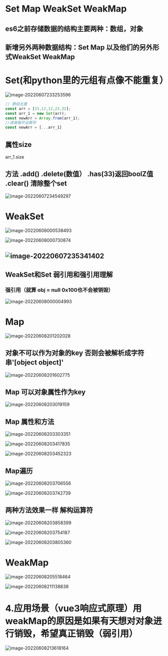 # Set Map WeakSet WeakMap

## es6之前存储数据的结构主要两种：数组，对象

## 新增另外两种数据结构：Set Map 以及他们的另外形式WeakSet WeakMap

# Set(和python里的元组有点像不能重复）

![image-20220607233253596](C:\Users\root\AppData\Roaming\Typora\typora-user-images\image-20220607233253596.png)

~~~js
// 数组去重
const arr = [33,12,12,22,32];
const arr_1 = new Set(arr);
const newArr = Array.from(arr_1);
//或者展开运算符
const newArr = [...arr_1]
~~~

## 属性size

arr_1.size

## 方法 .add()   .delete(数值）  .has(33)返回boolZ值    .clear()  清除整个set

![image-20220607234549297](C:\Users\root\AppData\Roaming\Typora\typora-user-images\image-20220607234549297.png)



# WeakSet

![image-20220608000538493](C:\Users\root\AppData\Roaming\Typora\typora-user-images\image-20220608000538493.png)

![image-20220608000730874](C:\Users\root\AppData\Roaming\Typora\typora-user-images\image-20220608000730874.png)

## ![image-20220607235341402](C:\Users\root\AppData\Roaming\Typora\typora-user-images\image-20220607235341402.png)

## WeakSet和Set 弱引用和强引用理解

### 强引用（就算 obj = null 0x100也不会被销毁）

![image-20220608000004993](C:\Users\root\AppData\Roaming\Typora\typora-user-images\image-20220608000004993.png)

# Map

![image-20220608201202028](C:\Users\root\AppData\Roaming\Typora\typora-user-images\image-20220608201202028.png)

## 对象不可以作为对象的key 否则会被解析成字符串'[object object]'

![image-20220608201602775](C:\Users\root\AppData\Roaming\Typora\typora-user-images\image-20220608201602775.png)

## Map 可以对象属性作为key

![image-20220608203019159](C:\Users\root\AppData\Roaming\Typora\typora-user-images\image-20220608203019159.png)

## Map 属性和方法

![image-20220608203303351](C:\Users\root\AppData\Roaming\Typora\typora-user-images\image-20220608203303351.png)

![image-20220608203417835](C:\Users\root\AppData\Roaming\Typora\typora-user-images\image-20220608203417835.png)

![image-20220608203452323](C:\Users\root\AppData\Roaming\Typora\typora-user-images\image-20220608203452323.png)

## Map遍历

![image-20220608203706556](C:\Users\root\AppData\Roaming\Typora\typora-user-images\image-20220608203706556.png)

![image-20220608203742739](C:\Users\root\AppData\Roaming\Typora\typora-user-images\image-20220608203742739.png)

## 两种方法效果一样 解构运算符

![image-20220608203858399](C:\Users\root\AppData\Roaming\Typora\typora-user-images\image-20220608203858399.png)

![image-20220608203754187](C:\Users\root\AppData\Roaming\Typora\typora-user-images\image-20220608203754187.png)

![image-20220608203805360](C:\Users\root\AppData\Roaming\Typora\typora-user-images\image-20220608203805360.png)

# WeakMap

![image-20220608205518464](C:\Users\root\AppData\Roaming\Typora\typora-user-images\image-20220608205518464.png)

![image-20220608211138838](C:\Users\root\AppData\Roaming\Typora\typora-user-images\image-20220608211138838.png)

# 4.应用场景（vue3响应式原理）用weakMap的原因是如果有天想对对象进行销毁，希望真正销毁（弱引用）

![image-20220608213618164](C:\Users\root\AppData\Roaming\Typora\typora-user-images\image-20220608213618164.png)